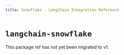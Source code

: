 ```yaml
---
title: Snowflake - LangChain Integration Reference
---
```


# `langchain-snowflake`

This package ref has not yet been migrated to v1.
